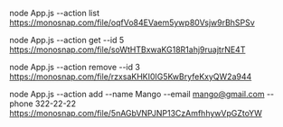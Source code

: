 node App.js --action list
https://monosnap.com/file/oqfVo84EVaem5ywp80Vsjw9rBhSPSv

node App.js --action get --id 5
https://monosnap.com/file/soWtHTBxwaKG18R1ahj9ruajtrNE4T

node App.js --action remove --id 3
https://monosnap.com/file/rzxsaKHKI0IG5KwBryfeKxyQW2a944

node App.js --action add --name Mango --email mango@gmail.com --phone 322-22-22
https://monosnap.com/file/5nAGbVNPJNP13CzAmfhhywVpGZtoYW

